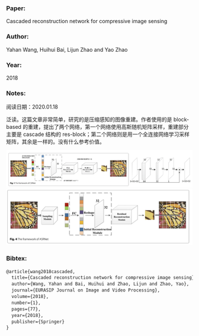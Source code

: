 ### Paper:

Cascaded reconstruction network for compressive image sensing

### Author:

Yahan Wang, Huihui Bai, Lijun Zhao and Yao Zhao

### Year:

2018

### Notes:

阅读日期：2020.01.18

泛读。这篇文章非常简单，研究的是压缩感知的图像重建。作者使用的是 block-based 的重建，提出了两个网络，第一个网络使用高斯随机矩阵采样，重建部分主要是 cascade 结构的 res-block；第二个网络则是用一个全连接网络学习采样矩阵，其余是一样的。没有什么参考价值。

<img src="https://raw.githubusercontent.com/Theodore-PKU/pictures/master/%E6%88%AA%E5%B1%8F2020-01-18%E4%B8%8A%E5%8D%8811.40..png"/>

<img src="https://raw.githubusercontent.com/Theodore-PKU/pictures/master/%E6%88%AA%E5%B1%8F2020-01-18%E4%B8%8A%E5%8D%8811.09.png"/>

### Bibtex:

```latex
@article{wang2018cascaded,
  title={Cascaded reconstruction network for compressive image sensing},
  author={Wang, Yahan and Bai, Huihui and Zhao, Lijun and Zhao, Yao},
  journal={EURASIP Journal on Image and Video Processing},
  volume={2018},
  number={1},
  pages={77},
  year={2018},
  publisher={Springer}
}
```

